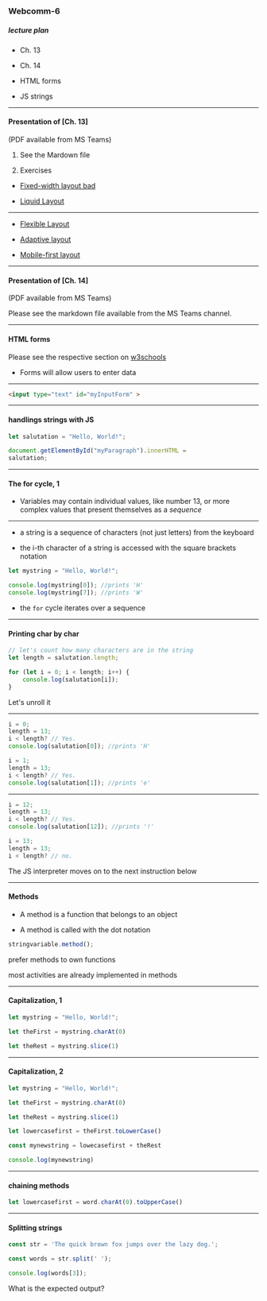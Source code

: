 
### Webcomm-6

##### lecture plan

* Ch. 13

* Ch. 14

* HTML forms

* JS strings

---

#### Presentation of [Ch. 13]

(PDF available from MS Teams)

1. See the Mardown file

2. Exercises

* [Fixed-width layout bad](https://webdesignplayground.io/lessons/13-1-0)

* [Liquid Layout](https://webdesignplayground.io/lessons/13-2-0)

---

* [Flexible Layout](https://webdesignplayground.io/lessons/13-3-0)

* [Adaptive layout](https://webdesignplayground.io/lessons/13-4-0)

* [Mobile-first layout](https://webdesignplayground.io/lessons/13-5-0)

---

#### Presentation of [Ch. 14]

(PDF available from MS Teams)

Please see the markdown file available from the MS Teams channel.

---

#### HTML forms

Please see the respective section on [w3schools](https://www.w3schools.com/html/html_forms.asp)

* Forms will allow users to enter data

---

```html
<input type="text" id="myInputForm" >

```

---

#### handlings strings with JS

```js
let salutation = "Hello, World!";

document.getElementById("myParagraph").innerHTML =
salutation; 

```

---

#### The for cycle, 1

* Variables may contain individual values, like number 13, or more complex values that present themselves as a *sequence*

---

* a string is a sequence of characters (not just letters) from the keyboard

* the i-th character of a string is accessed with the square brackets notation

```js
let mystring = "Hello, World!";

console.log(mystring[0]); //prints 'H'
console.log(mystring[7]); //prints 'W'
```

* the ``for`` cycle iterates over a sequence

---

#### Printing char by char

```js
// let's count how many characters are in the string
let length = salutation.length;

for (let i = 0; i < length; i++) {
    console.log(salutation[i]);
}
```

Let's unroll it

---

```js
i = 0;
length = 13;
i < length? // Yes.
console.log(salutation[0]); //prints 'H'
```

```js
i = 1;
length = 13;
i < length? // Yes.
console.log(salutation[1]); //prints 'e'
```

---

```js
i = 12;
length = 13;
i < length? // Yes.
console.log(salutation[12]); //prints '!'
```

```js
i = 13;
length = 13;
i < length? // no.
```

The JS interpreter moves on to the next instruction below

---

#### Methods

* A method is a function that belongs to an object

* A method is called with the dot notation

```js
stringvariable.method();
```

prefer methods to own functions

most activities are already implemented in methods

---

#### Capitalization, 1

```js
let mystring = "Hello, World!";

let theFirst = mystring.charAt(0)

let theRest = mystring.slice(1)
```

---

#### Capitalization, 2

```js
let mystring = "Hello, World!";

let theFirst = mystring.charAt(0)

let theRest = mystring.slice(1)

let lowercasefirst = theFirst.toLowerCase()

const mynewstring = lowecasefirst + theRest

console.log(mynewstring)
```

---

#### chaining methods

```js
let lowercasefirst = word.charAt(0).toUpperCase()
```

---

#### Splitting strings

```js
const str = 'The quick brown fox jumps over the lazy dog.';

const words = str.split(' ');

console.log(words[3]);
```

What is the expected output?
